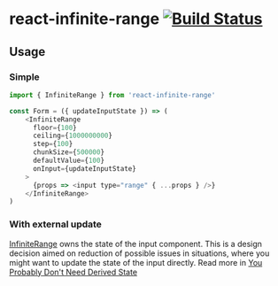# react-infinite-range [![Build Status](https://travis-ci.org/halfzebra/react-infinite-range.svg?branch=master)](https://travis-ci.org/halfzebra/react-infinite-range)

## Usage

### Simple

```js
import { InfiniteRange } from 'react-infinite-range'

const Form = ({ updateInputState }) => (
    <InfiniteRange
      floor={100}
      ceiling={1000000000}
      step={100}
      chunkSize={500000}
      defaultValue={100}
      onInput={updateInputState}
    >
      {props => <input type="range" { ...props } />}
    </InfiniteRange>
)
```

### With external update

[InfiniteRange](/lib/InfiniteRange) owns the state of the input component. This is a design decision aimed on reduction of possible issues in situations, where you might want to update the state of the input directly. Read more in [You Probably Don't Need Derived State](https://reactjs.org/blog/2018/06/07/you-probably-dont-need-derived-state.html)

